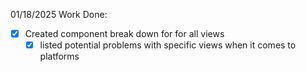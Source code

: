 01/18/2025 Work Done:
- [x] Created component break down for for all views
	- [x] listed potential problems with specific views when it comes to platforms